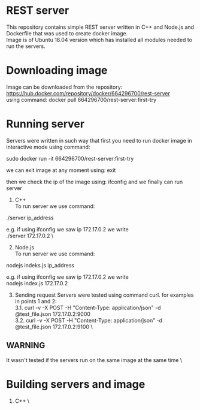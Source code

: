 # REST server

This repository contains simple REST server written in C++ and Node.js and Dockerfile that was used to create docker image. \
Image is of Ubuntu 18.04 version which has installed all modules needed to run the servers. 

# Downloading image
Image can be downloaded from the repository: \
https://hub.docker.com/repository/docker/664296700/rest-server \
using command: docker pull 664296700/rest-server:first-try 

# Running server
Servers were written in such way that first you need to run docker image in interactive mode using command: 

sudo docker run -it 664296700/rest-server:first-try 

we can exit image at any moment using: exit 

then we check the ip of the image using: ifconfig 
and we finally can run server 

1. C++ \
To run server we use command: 

./server ip_address 

e.g. if using ifconfig we saw ip 172.17.0.2 we write \
./server 172.17.0.2 \

2. Node.js \
To run server we use command: 

nodejs indeks.js ip_address 

e.g. if using ifconfig we saw ip 172.17.0.2 we write \
nodejs index.js 172.17.0.2 

3. Sending request
Servers were tested using command curl. for examples in points 1 and 2: \
3.1. curl -v -X POST -H "Content-Type: application/json" -d @test_file.json 172.17.0.2:9000 \
3.2. curl -v -X POST -H "Content-Type: application/json" -d @test_file.json 172.17.0.2:9100 \

WARNING
-------
It wasn't tested if the servers run on the same image at the same time \

# Building servers and image

1. C++ \

